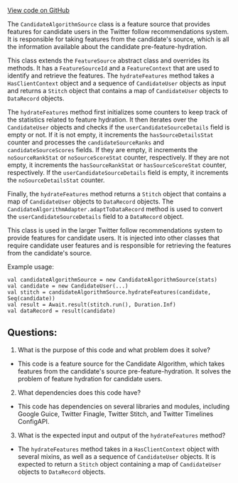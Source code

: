 [View code on GitHub](https://github.com/misbahsy/the-algorithm/follow-recommendations-service/common/src/main/scala/com/twitter/follow_recommendations/common/feature_hydration/sources/CandidateAlgorithmSource.scala)

The `CandidateAlgorithmSource` class is a feature source that provides features for candidate users in the Twitter follow recommendations system. It is responsible for taking features from the candidate's source, which is all the information available about the candidate pre-feature-hydration. 

This class extends the `FeatureSource` abstract class and overrides its methods. It has a `FeatureSourceId` and a `FeatureContext` that are used to identify and retrieve the features. The `hydrateFeatures` method takes a `HasClientContext` object and a sequence of `CandidateUser` objects as input and returns a `Stitch` object that contains a map of `CandidateUser` objects to `DataRecord` objects. 

The `hydrateFeatures` method first initializes some counters to keep track of the statistics related to feature hydration. It then iterates over the `CandidateUser` objects and checks if the `userCandidateSourceDetails` field is empty or not. If it is not empty, it increments the `hasSourceDetailsStat` counter and processes the `candidateSourceRanks` and `candidateSourceScores` fields. If they are empty, it increments the `noSourceRankStat` or `noSourceScoreStat` counter, respectively. If they are not empty, it increments the `hasSourceRankStat` or `hasSourceScoreStat` counter, respectively. If the `userCandidateSourceDetails` field is empty, it increments the `noSourceDetailsStat` counter. 

Finally, the `hydrateFeatures` method returns a `Stitch` object that contains a map of `CandidateUser` objects to `DataRecord` objects. The `CandidateAlgorithmAdapter.adaptToDataRecord` method is used to convert the `userCandidateSourceDetails` field to a `DataRecord` object. 

This class is used in the larger Twitter follow recommendations system to provide features for candidate users. It is injected into other classes that require candidate user features and is responsible for retrieving the features from the candidate's source. 

Example usage:

```
val candidateAlgorithmSource = new CandidateAlgorithmSource(stats)
val candidate = new CandidateUser(...)
val stitch = candidateAlgorithmSource.hydrateFeatures(candidate, Seq(candidate))
val result = Await.result(stitch.run(), Duration.Inf)
val dataRecord = result(candidate)
```
## Questions: 
 1. What is the purpose of this code and what problem does it solve? 
- This code is a feature source for the Candidate Algorithm, which takes features from the candidate's source pre-feature-hydration. It solves the problem of feature hydration for candidate users.

2. What dependencies does this code have? 
- This code has dependencies on several libraries and modules, including Google Guice, Twitter Finagle, Twitter Stitch, and Twitter Timelines ConfigAPI.

3. What is the expected input and output of the `hydrateFeatures` method? 
- The `hydrateFeatures` method takes in a `HasClientContext` object with several mixins, as well as a sequence of `CandidateUser` objects. It is expected to return a `Stitch` object containing a map of `CandidateUser` objects to `DataRecord` objects.